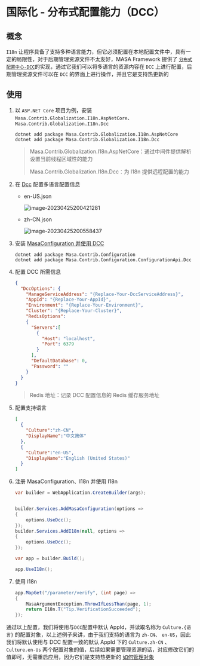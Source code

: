 # 国际化 - 分布式配置能力（DCC）

## 概念

`I18n` 让程序具备了支持多种语言能力，但它必须配置在本地配置文件中，具有一定的局限性，对于后期管理资源文件不太友好，MASA Framework 提供了 [`分布式配置中心-DCC`](/stack/dcc/introduce)的实现，通过它我们可以将多语言的资源内容在 `DCC` 上进行配置，后期管理资源文件可以在 `DCC` 的界面上进行操作，并且它是支持热更新的

## 使用

1. 以 `ASP.NET Core` 项目为例，安装 `Masa.Contrib.Globalization.I18n.AspNetCore`、 `Masa.Contrib.Globalization.I18n.Dcc`

   ```shell 终端
   dotnet add package Masa.Contrib.Globalization.I18n.AspNetCore
   dotnet add package Masa.Contrib.Globalization.I18n.Dcc
   ```

   > Masa.Contrib.Globalization.I18n.AspNetCore：通过中间件提供解析设置当前线程区域性的能力
   >
   > Masa.Contrib.Globalization.I18n.Dcc：为 I18n 提供远程配置的能力

2. 在 [Dcc](/stack/dcc/get-started) 配置多语言配置信息

   * en-US.json

     ![image-20230425200421281](https://cdn.masastack.com/framework/202304252004352.png)

   * zh-CN.json

     ![image-20230425200558437](https://cdn.masastack.com/framework/202304252005484.png)

3. 安装 [MasaConfiguration 并使用 DCC ](/framework/building-blocks/configuration/dcc)

   ```shell 终端
   dotnet add package Masa.Contrib.Configuration
   dotnet add package Masa.Contrib.Configuration.ConfigurationApi.Dcc
   ```

4. 配置 DCC 所需信息

   ```json appsettings.json
   {
     "DccOptions": {
       "ManageServiceAddress": "{Replace-Your-DccServiceAddress}",
       "AppId": "{Replace-Your-AppId}",
       "Environment": "{Replace-Your-Environment}",
       "Cluster": "{Replace-Your-Cluster}",
       "RedisOptions": 
       {
         "Servers":[
           {
             "Host": "localhost",
             "Port": 6379
           }
         ],
         "DefaultDatabase": 0,
         "Password": ""
       }
     }
   }
   
   ```

   > Redis 地址：记录 DCC 配置信息的 Redis 缓存服务地址

5. 配置支持语言

   ```json Resources/I18n/supportedCultures.json
   [
     {
       "Culture":"zh-CN",
       "DisplayName":"中文简体"
     },
     {
       "Culture":"en-US",
       "DisplayName":"English (United States)"
     }
   ]
   ```

6. 注册 MasaConfiguration、I18n 并使用 I18n

   ```csharp Program.cs
   var builder = WebApplication.CreateBuilder(args);
   
   
   builder.Services.AddMasaConfiguration(options =>
   {
       options.UseDcc();
   });
   builder.Services.AddI18n(null, options =>
   {
       options.UseDcc();
   });
   
   var app = builder.Build();
   
   app.UseI18n();
   ```

7. 使用 I18n

   ```csharp Program.cs
   app.MapGet("/parameter/verify", (int page) =>
   {
       MasaArgumentException.ThrowIfLessThan(page, 1);
       return I18n.T("Tip.VerificationSucceeded");
   });
   ```

通过以上配置，我们将使用与`DCC`配置中默认 AppId，并读取名称为 `Culture.{语言}` 的配置对象，以上述例子来讲，由于我们支持的语言为 `zh-CN`、 `en-US`，因此我们将默认使用与 DCC 配置一致的默认 AppId 下的 `Culture.zh-CN` 、 `Culture.en-Us` 两个配置对象的值，后续如果需要管理资源的话，对应修改它们的值即可，无需重启应用，因为它们是支持热更新的 [如何管理对象](/stack/dcc/get-started)